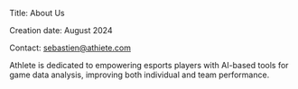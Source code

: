Title: About Us

Creation date: August 2024

Contact: sebastien@athiete.com

AthIete is dedicated to empowering esports players with AI-based tools for game data analysis, improving both individual and team performance.
